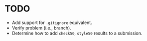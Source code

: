 # TODO

* Add support for `.gitignore` equivalent.
* Verify problem (i.e., branch).
* Determine how to add `check50`, `style50` results to a submission.
